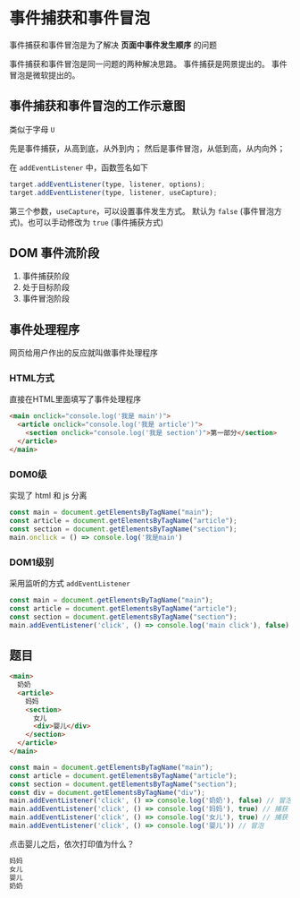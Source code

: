 # 事件捕获和事件冒泡
事件捕获和事件冒泡是为了解决 **页面中事件发生顺序** 的问题

事件捕获和事件冒泡是同一问题的两种解决思路。
事件捕获是网景提出的。
事件冒泡是微软提出的。



## 事件捕获和事件冒泡的工作示意图
类似于字母 `U`

先是事件捕获，从高到底，从外到内；
然后是事件冒泡，从低到高，从内向外；

在 `addEventListener` 中，函数签名如下
```javascript
target.addEventListener(type, listener, options);
target.addEventListener(type, listener, useCapture);
```
第三个参数，`useCapture`，可以设置事件发生方式。 默认为 `false` (事件冒泡方式)。也可以手动修改为 `true` (事件捕获方式)



## DOM 事件流阶段
1. 事件捕获阶段
2. 处于目标阶段
3. 事件冒泡阶段



## 事件处理程序
网页给用户作出的反应就叫做事件处理程序



### HTML方式
直接在HTML里面填写了事件处理程序
```html
<main onclick="console.log('我是 main')">
  <article onclick="console.log('我是 article')">
    <section onclick="console.log('我是 section')">第一部分</section>
  </article>
</main>
```



### DOM0级
实现了 html 和 js 分离
```javascript
const main = document.getElementsByTagName("main");
const article = document.getElementsByTagName("article");
const section = document.getElementsByTagName("section");
main.onclick = () => console.log('我是main')
```


### DOM1级别
采用监听的方式 `addEventListener`

```javascript
const main = document.getElementsByTagName("main");
const article = document.getElementsByTagName("article");
const section = document.getElementsByTagName("section");
main.addEventListener('click', () => console.log('main click'), false)
```



## 题目
```html
<main>
  奶奶
  <article>
    妈妈
    <section>
      女儿
      <div>婴儿</div>
    </section>
  </article>
</main>
```
```javascript
const main = document.getElementsByTagName("main");
const article = document.getElementsByTagName("article");
const section = document.getElementsByTagName("section");
const div = document.getElementsByTagName("div");
main.addEventListener('click', () => console.log('奶奶'), false) // 冒泡
main.addEventListener('click', () => console.log('妈妈'), true) // 捕获
main.addEventListener('click', () => console.log('女儿'), true) // 捕获
main.addEventListener('click', () => console.log('婴儿')) // 冒泡
```
点击婴儿之后，依次打印值为什么？
```html
妈妈
女儿
婴儿
奶奶
```
